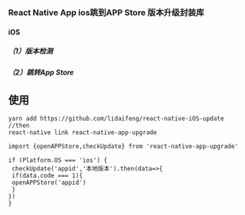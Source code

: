 
### React Native App  ios跳到APP Store 版本升级封装库

#### iOS
##### （1）版本检测
##### （2）跳转App Store


#### 


##  使用
   ```
 yarn add https://github.com/lidaifeng/react-native-iOS-update
 //then
 react-native link react-native-app-upgrade

import {openAPPStore,checkUpdate} from 'react-native-app-upgrade'

if (Platform.OS === 'ios') {
    checkUpdate('appid','本地版本').then(data=>{
    if(data.code === 1){
    openAPPStore('appid')
    }
  })
}




